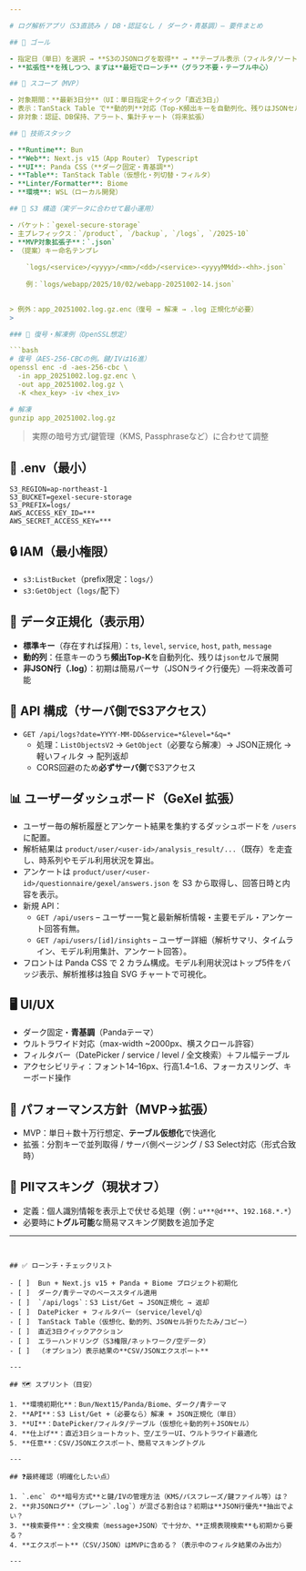 ```yaml
---

# ログ解析アプリ（S3直読み / DB・認証なし / ダーク・青基調）— 要件まとめ

## 🎯 ゴール

- 指定日（単日）を選択 → **S3のJSONログを取得** → **テーブル表示（フィルタ/ソート/検索）**
- **拡張性**を残しつつ、まずは**最短でローンチ**（グラフ不要・テーブル中心）

## 🧭 スコープ（MVP）

- 対象期間：**最新3日分**（UI：単日指定＋クイック「直近3日」）
- 表示：TanStack Table で**動的列**対応（Top-K頻出キーを自動列化、残りはJSONセルで展開）
- 非対象：認証、DB保持、アラート、集計チャート（将来拡張）

## 🧱 技術スタック

- **Runtime**: Bun 
- **Web**: Next.js v15（App Router） Typescript
- **UI**: Panda CSS（**ダーク固定・青基調**）
- **Table**: TanStack Table（仮想化・列切替・フィルタ）
- **Linter/Formatter**: Biome
- **環境**: WSL（ローカル開発）

## 📁 S3 構造（実データに合わせて最小運用）

- バケット：`gexel-secure-storage`
- 主プレフィックス：`/product`, `/backup`, `/logs`, `/2025-10`
- **MVP対象拡張子**：`.json`
- （提案）キー命名テンプレ
    
    `logs/<service>/<yyyy>/<mm>/<dd>/<service>-<yyyyMMdd>-<hh>.json`
    
    例：`logs/webapp/2025/10/02/webapp-20251002-14.json`
    

> 例外：app_20251002.log.gz.enc（復号 → 解凍 → .log 正規化が必要）
> 

### 🔐 復号・解凍例（OpenSSL想定）

```bash
# 復号（AES-256-CBCの例。鍵/IVは16進）
openssl enc -d -aes-256-cbc \
  -in app_20251002.log.gz.enc \
  -out app_20251002.log.gz \
  -K <hex_key> -iv <hex_iv>

# 解凍
gunzip app_20251002.log.gz

```

> 実際の暗号方式/鍵管理（KMS, Passphraseなど）に合わせて調整
> 

## 🔌 .env（最小）

```
S3_REGION=ap-northeast-1
S3_BUCKET=gexel-secure-storage
S3_PREFIX=logs/
AWS_ACCESS_KEY_ID=***
AWS_SECRET_ACCESS_KEY=***

```

## 🔒 IAM（最小権限）

- `s3:ListBucket`（prefix限定：`logs/`）
- `s3:GetObject`（`logs/`配下）

## 🧪 データ正規化（表示用）

- **標準キー**（存在すれば採用）：`ts`, `level`, `service`, `host`, `path`, `message`
- **動的列**：任意キーのうち**頻出Top-K**を自動列化、残りは`json`セルで展開
- **非JSON行（.log）**：初期は簡易パーサ（JSONライク行優先）—将来改善可能

## 🧰 API 構成（サーバ側でS3アクセス）

- `GET /api/logs?date=YYYY-MM-DD&service=*&level=*&q=*`
    - 処理：`ListObjectsV2` → `GetObject`（必要なら解凍）→ JSON正規化 → 軽いフィルタ → 配列返却
    - CORS回避のため**必ずサーバ側**でS3アクセス

## 📊 ユーザーダッシュボード（GeXel 拡張）

- ユーザー毎の解析履歴とアンケート結果を集約するダッシュボードを `/users` に配置。
- 解析結果は `product/user/<user-id>/analysis_result/...`（既存）を走査し、時系列やモデル利用状況を算出。
- アンケートは `product/user/<user-id>/questionnaire/gexel/answers.json` を S3 から取得し、回答日時と内容を表示。
- 新規 API：
  - `GET /api/users` – ユーザー一覧と最新解析情報・主要モデル・アンケート回答有無。
  - `GET /api/users/[id]/insights` – ユーザー詳細（解析サマリ、タイムライン、モデル利用集計、アンケート回答）。
- フロントは Panda CSS で 2 カラム構成。モデル利用状況はトップ5件をバッジ表示、解析推移は独自 SVG チャートで可視化。

## 🖥️ UI/UX

- ダーク固定・**青基調**（Pandaテーマ）
- ウルトラワイド対応（max-width ~2000px、横スクロール許容）
- フィルタバー（DatePicker / service / level / 全文検索）＋フル幅テーブル
- アクセシビリティ：フォント14–16px、行高1.4–1.6、フォーカスリング、キーボード操作

## 🚀 パフォーマンス方針（MVP→拡張）

- MVP：単日＋数十万行想定、**テーブル仮想化**で快適化
- 拡張：分割キーで並列取得 / サーバ側ページング / S3 Select対応（形式合致時）

## 🧼 PIIマスキング（現状オフ）

- 定義：個人識別情報を表示上で伏せる処理（例：`u***@d***`、`192.168.*.*`）
- 必要時に**トグル可能**な簡易マスキング関数を追加予定

---
```


## ✅ ローンチ・チェックリスト

- [ ]  Bun + Next.js v15 + Panda + Biome プロジェクト初期化
- [ ]  ダーク/青テーマのベーススタイル適用
- [ ]  `/api/logs`：S3 List/Get → JSON正規化 → 返却
- [ ]  DatePicker + フィルタバー（service/level/q）
- [ ]  TanStack Table（仮想化、動的列、JSONセル折りたたみ/コピー）
- [ ]  直近3日クイックアクション
- [ ]  エラーハンドリング（S3権限/ネットワーク/空データ）
- [ ]  （オプション）表示結果の**CSV/JSONエクスポート**

---

## 🗺️ スプリント（目安）

1. **環境初期化**：Bun/Next15/Panda/Biome、ダーク/青テーマ
2. **API**：S3 List/Get +（必要なら）解凍 + JSON正規化（単日）
3. **UI**：DatePicker/フィルタ/テーブル（仮想化＋動的列＋JSONセル）
4. **仕上げ**：直近3日ショートカット、空/エラーUI、ウルトラワイド最適化
5. **任意**：CSV/JSONエクスポート、簡易マスキングトグル

---

## ❓最終確認（明確化したい点）

1. `.enc` の**暗号方式**と鍵/IVの管理方法（KMS/パスフレーズ/鍵ファイル等）は？
2. **非JSONログ**（プレーン`.log`）が混ざる割合は？初期は**JSON行優先**抽出でよい？
3. **検索要件**：全文検索（message+JSON）で十分か、**正規表現検索**も初期から要る？
4. **エクスポート**（CSV/JSON）はMVPに含める？（表示中のフィルタ結果のみ出力）

---
